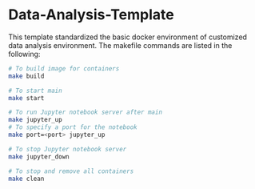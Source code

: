 # Data-Analysis-Template

This template standardized the basic docker environment of customized data analysis environment. The makefile commands are listed in the following:
```bash
# To build image for containers
make build

# To start main
make start

# To run Jupyter notebook server after main
make jupyter_up
# To specify a port for the notebook
make port=<port> jupyter_up

# To stop Jupyter notebook server
make jupyter_down

# To stop and remove all containers
make clean
```
